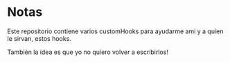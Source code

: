 # Notas

Este repositorio contiene varios customHooks para ayudarme ami y a quien le sirvan, estos hooks.

También la idea es que yo no quiero volver a escribirlos!